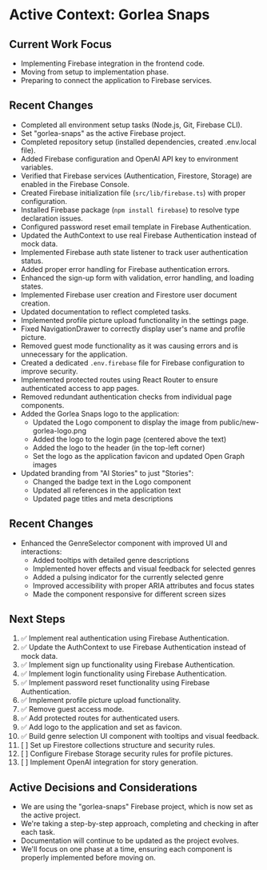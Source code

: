 # Active Context: Gorlea Snaps

## Current Work Focus

- Implementing Firebase integration in the frontend code.
- Moving from setup to implementation phase.
- Preparing to connect the application to Firebase services.

## Recent Changes

- Completed all environment setup tasks (Node.js, Git, Firebase CLI).
- Set "gorlea-snaps" as the active Firebase project.
- Completed repository setup (installed dependencies, created .env.local file).
- Added Firebase configuration and OpenAI API key to environment variables.
- Verified that Firebase services (Authentication, Firestore, Storage) are enabled in the Firebase Console.
- Created Firebase initialization file (`src/lib/firebase.ts`) with proper configuration.
- Installed Firebase package (`npm install firebase`) to resolve type declaration issues.
- Configured password reset email template in Firebase Authentication.
- Updated the AuthContext to use real Firebase Authentication instead of mock data.
- Implemented Firebase auth state listener to track user authentication status.
- Added proper error handling for Firebase authentication errors.
- Enhanced the sign-up form with validation, error handling, and loading states.
- Implemented Firebase user creation and Firestore user document creation.
- Updated documentation to reflect completed tasks.
- Implemented profile picture upload functionality in the settings page.
- Fixed NavigationDrawer to correctly display user's name and profile picture.
- Removed guest mode functionality as it was causing errors and is unnecessary for the application.
- Created a dedicated `.env.firebase` file for Firebase configuration to improve security.
- Implemented protected routes using React Router to ensure authenticated access to app pages.
- Removed redundant authentication checks from individual page components.
- Added the Gorlea Snaps logo to the application:
  - Updated the Logo component to display the image from public/new-gorlea-logo.png
  - Added the logo to the login page (centered above the text)
  - Added the logo to the header (in the top-left corner)
  - Set the logo as the application favicon and updated Open Graph images
- Updated branding from "AI Stories" to just "Stories":
  - Changed the badge text in the Logo component
  - Updated all references in the application text
  - Updated page titles and meta descriptions

## Recent Changes

- Enhanced the GenreSelector component with improved UI and interactions:
  - Added tooltips with detailed genre descriptions
  - Implemented hover effects and visual feedback for selected genres
  - Added a pulsing indicator for the currently selected genre
  - Improved accessibility with proper ARIA attributes and focus states
  - Made the component responsive for different screen sizes

## Next Steps

1. ✅ Implement real authentication using Firebase Authentication.
2. ✅ Update the AuthContext to use Firebase Authentication instead of mock data.
3. ✅ Implement sign up functionality using Firebase Authentication.
4. ✅ Implement login functionality using Firebase Authentication.
5. ✅ Implement password reset functionality using Firebase Authentication.
6. ✅ Implement profile picture upload functionality.
7. ✅ Remove guest access mode.
8. ✅ Add protected routes for authenticated users.
9. ✅ Add logo to the application and set as favicon.
10. ✅ Build genre selection UI component with tooltips and visual feedback.
11. [ ] Set up Firestore collections structure and security rules.
12. [ ] Configure Firebase Storage security rules for profile pictures.
13. [ ] Implement OpenAI integration for story generation.

## Active Decisions and Considerations

- We are using the "gorlea-snaps" Firebase project, which is now set as the active project.
- We're taking a step-by-step approach, completing and checking in after each task.
- Documentation will continue to be updated as the project evolves.
- We'll focus on one phase at a time, ensuring each component is properly implemented before moving on.
